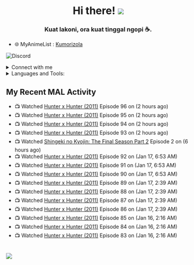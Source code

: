 <h1 align="center">Hi there! <img src="https://media.giphy.com/media/hvRJCLFzcasrR4ia7z/giphy.gif" width="25px"> </h1>
<h3 align="center">Kuat lakoni, ora kuat tinggal ngopi ☕.</h3>

- 🌐 MyAnimeList : [Kumorizola](https://myanimelist.net/animelist/Kumorizola)

![Discord](https://discord.c99.nl/widget/theme-3/761213268009943051.png)
<details>
      <summary>Connect with me</summary>
    <p align="left">
        <a href="https://www.facebook.com/kumori.hartley.1" target="blank"><img align="center"
                src="https://raw.githubusercontent.com/rahuldkjain/github-profile-readme-generator/master/src/images/icons/Social/facebook.svg"
                alt="kumori hartley" height="30" width="40" /></a>
        <a href="https://www.instagram.com/kumorizola/" target="blank"><img align="center"
                src="https://raw.githubusercontent.com/rahuldkjain/github-profile-readme-generator/master/src/images/icons/Social/instagram.svg"
                alt="kumorizola" height="30" width="40" /></a>
        <a href="https://discord.com" target="blank"><img align="center"
                src="https://raw.githubusercontent.com/rahuldkjain/github-profile-readme-generator/master/src/images/icons/Social/discord.svg"
                alt="Kumori#5882" height="30" width="40" /></a>
    </p>
</details>

<details>
    <summary align="left">Languages and Tools:</summary>
<p align="left">
      <a href="https://www.w3schools.com/css/" target="_blank">
        <img src="https://raw.githubusercontent.com/devicons/devicon/master/icons/css3/css3-original-wordmark.svg"
            alt="css3" width="40" height="40" /> </a> <a href="https://www.w3.org/html/" target="_blank"> <img
            src="https://raw.githubusercontent.com/devicons/devicon/master/icons/html5/html5-original-wordmark.svg"
            alt="html5" width="40" height="40" /> </a> <a href="https://www.java.com" target="_blank"> <img
            src="https://raw.githubusercontent.com/devicons/devicon/master/icons/java/java-original.svg" alt="java"
            width="40" height="40" /> </a> <a href="https://developer.mozilla.org/en-US/docs/Web/JavaScript"
            target="_blank"> <img
            src="https://raw.githubusercontent.com/devicons/devicon/master/icons/javascript/javascript-original.svg"
            alt="javascript" width="40" height="40" /> </a> <a href="https://nodejs.org" target="_blank"> <img
            src="https://raw.githubusercontent.com/devicons/devicon/master/icons/nodejs/nodejs-original-wordmark.svg"
            alt="nodejs" width="40" height="40" /> </a> <a href="https://www.python.org" target="_blank"> <img
            src="https://raw.githubusercontent.com/devicons/devicon/master/icons/python/python-original.svg"
            alt="python" width="40" height="40" /> </a> <a href="https://www.typescriptlang.org/" target="_blank"> <img
            src="https://raw.githubusercontent.com/devicons/devicon/master/icons/typescript/typescript-original.svg" 
            alt="typescript" width="40" height="40" /> </a> <a href="https://www.photoshop.com/en" target="_blank"> <img
            src="https://upload.wikimedia.org/wikipedia/commons/a/af/Adobe_Photoshop_CC_icon.svg" alt="photoshop" width="40" height="40"/> </a>
            <a href="https://www.adobe.com/products/premiere.html" target="_blank"> <img
            src="https://upload.wikimedia.org/wikipedia/commons/4/40/Adobe_Premiere_Pro_CC_icon.svg" alt="Premiere pro" width="40" height="40"/> </a>
            <a href="https://www.adobe.com/in/products/illustrator.html" target="_blank"> <img 
            src="https://upload.wikimedia.org/wikipedia/commons/f/fb/Adobe_Illustrator_CC_icon.svg" alt="illustrator" width="40" height="40"/> </a>
      
 </details>
 
 <h2> My Recent MAL Activity</h2>
<!-- MAL_ACTIVITY:start -->

- 📺 Watched [Hunter x Hunter (2011)](https://MyAnimeList.net/anime.php?id=11061) Episode 96 on (2 hours ago)
- 📺 Watched [Hunter x Hunter (2011)](https://MyAnimeList.net/anime.php?id=11061) Episode 95 on (2 hours ago)
- 📺 Watched [Hunter x Hunter (2011)](https://MyAnimeList.net/anime.php?id=11061) Episode 94 on (2 hours ago)
- 📺 Watched [Hunter x Hunter (2011)](https://MyAnimeList.net/anime.php?id=11061) Episode 93 on (2 hours ago)
- 📺 Watched [Shingeki no Kyojin: The Final Season Part 2](https://MyAnimeList.net/anime.php?id=48583) Episode 2 on (6 hours ago)
- 📺 Watched [Hunter x Hunter (2011)](https://MyAnimeList.net/anime.php?id=11061) Episode 92 on (Jan 17, 6:53 AM)
- 📺 Watched [Hunter x Hunter (2011)](https://MyAnimeList.net/anime.php?id=11061) Episode 91 on (Jan 17, 6:53 AM)
- 📺 Watched [Hunter x Hunter (2011)](https://MyAnimeList.net/anime.php?id=11061) Episode 90 on (Jan 17, 6:53 AM)
- 📺 Watched [Hunter x Hunter (2011)](https://MyAnimeList.net/anime.php?id=11061) Episode 89 on (Jan 17, 2:39 AM)
- 📺 Watched [Hunter x Hunter (2011)](https://MyAnimeList.net/anime.php?id=11061) Episode 88 on (Jan 17, 2:39 AM)
- 📺 Watched [Hunter x Hunter (2011)](https://MyAnimeList.net/anime.php?id=11061) Episode 87 on (Jan 17, 2:39 AM)
- 📺 Watched [Hunter x Hunter (2011)](https://MyAnimeList.net/anime.php?id=11061) Episode 86 on (Jan 17, 2:39 AM)
- 📺 Watched [Hunter x Hunter (2011)](https://MyAnimeList.net/anime.php?id=11061) Episode 85 on (Jan 16, 2:16 AM)
- 📺 Watched [Hunter x Hunter (2011)](https://MyAnimeList.net/anime.php?id=11061) Episode 84 on (Jan 16, 2:16 AM)
- 📺 Watched [Hunter x Hunter (2011)](https://MyAnimeList.net/anime.php?id=11061) Episode 83 on (Jan 16, 2:16 AM)

<!-- MAL_ACTIVITY:end -->

  
<h2 align="left"> <img src="https://media.discordapp.net/attachments/918405470073520168/919220018355523584/ezgif.com-gif-maker_1.gif">
